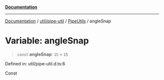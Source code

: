 [**Documentation**](../../../../../index.md)

***

[Documentation](../../../../../index.md) / [util/pipe-util](../../../index.md) / [PipeUtils](../index.md) / angleSnap

# Variable: angleSnap

> `const` **angleSnap**: `15` = `15`

Defined in: util/pipe-util.d.ts:6

Const

